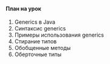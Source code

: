 #### План на урок

1. Generics в Java
2. Синтаксис generics
3. Примеры использования generics
4. Стирание типов
5. Обобщенные методы
6. Оберточные типы
